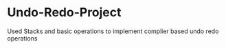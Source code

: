 # Undo-Redo-Project
Used Stacks and basic operations to implement complier based undo redo operations
